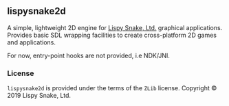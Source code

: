 ## lispysnake2d

A simple, lightweight 2D engine for [Lispy Snake, Ltd.](https://lispysnake.com/) graphical applications.
Provides basic SDL wrapping facilities to create cross-platform 2D games
and applications.

For now, entry-point hooks are not provided, i.e NDK/JNI.

### License

`lispysnake2d` is provided under the terms of the `ZLib` license.
Copyright © 2019 Lispy Snake, Ltd.
